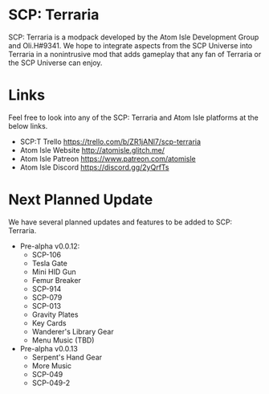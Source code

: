 # SCP: Terraria
SCP: Terraria is a modpack developed by the Atom Isle Development Group and Oli.H#9341. We hope to integrate aspects from the SCP Universe into Terraria in a nonintrusive mod that adds gameplay that any fan of Terraria or the SCP Universe can enjoy.
# Links
Feel free to look into any of the SCP: Terraria and Atom Isle platforms at the below links.
+ SCP:T Trello https://trello.com/b/ZR1jANl7/scp-terraria
+ Atom Isle Website http://atomisle.glitch.me/
+ Atom Isle Patreon https://www.patreon.com/atomisle
+ Atom Isle Discord https://discord.gg/2yQrfTs
# Next Planned Update
We have several planned updates and features to be added to SCP: Terraria. 
+ Pre-alpha v0.0.12:
  - SCP-106
  - Tesla Gate
  - Mini HID Gun
  - Femur Breaker
  - SCP-914
  - SCP-079
  - SCP-013
  - Gravity Plates
  - Key Cards
  - Wanderer's Library Gear
  - Menu Music (TBD)
+ Pre-alpha v0.0.13
  - Serpent's Hand Gear
  - More Music
  - SCP-049 
  - SCP-049-2

